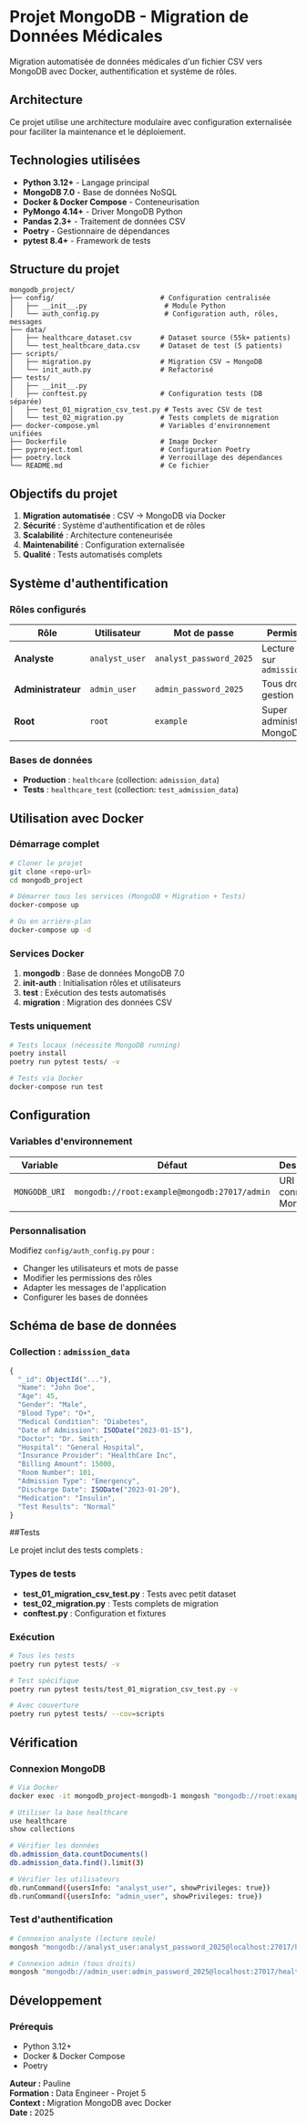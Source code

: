 # Projet MongoDB - Migration de Données Médicales

Migration automatisée de données médicales d'un fichier CSV vers MongoDB avec Docker, authentification et système de rôles.

## Architecture

Ce projet utilise une architecture modulaire avec configuration externalisée pour faciliter la maintenance et le déploiement.

## Technologies utilisées

- **Python 3.12+** - Langage principal
- **MongoDB 7.0** - Base de données NoSQL
- **Docker & Docker Compose** - Conteneurisation
- **PyMongo 4.14+** - Driver MongoDB Python
- **Pandas 2.3+** - Traitement de données CSV
- **Poetry** - Gestionnaire de dépendances
- **pytest 8.4+** - Framework de tests

## Structure du projet

```
mongodb_project/
├── config/                          # Configuration centralisée
│   ├── __init__.py                   # Module Python
│   └── auth_config.py                # Configuration auth, rôles, messages
├── data/
│   ├── healthcare_dataset.csv       # Dataset source (55k+ patients)
│   └── test_healthcare_data.csv     # Dataset de test (5 patients)
├── scripts/
│   ├── migration.py                 # Migration CSV → MongoDB
│   └── init_auth.py                 # Refactorisé
├── tests/
│   ├── __init__.py
│   ├── conftest.py                  # Configuration tests (DB séparée)
│   ├── test_01_migration_csv_test.py # Tests avec CSV de test
│   └── test_02_migration.py         # Tests complets de migration
├── docker-compose.yml               # Variables d'environnement unifiées
├── Dockerfile                       # Image Docker
├── pyproject.toml                   # Configuration Poetry
├── poetry.lock                      # Verrouillage des dépendances
└── README.md                        # Ce fichier
```

## Objectifs du projet

1. **Migration automatisée** : CSV → MongoDB via Docker
2. **Sécurité** : Système d'authentification et de rôles
3. **Scalabilité** : Architecture conteneurisée
4. **Maintenabilité** : Configuration externalisée
5. **Qualité** : Tests automatisés complets

## Système d'authentification

### Rôles configurés

| Rôle | Utilisateur | Mot de passe | Permissions |
|------|-------------|--------------|-------------|
| **Analyste** | `analyst_user` | `analyst_password_2025` | Lecture seule sur `admission_data` |
| **Administrateur** | `admin_user` | `admin_password_2025` | Tous droits + gestion DB |
| **Root** | `root` | `example` | Super administrateur MongoDB |

### Bases de données

- **Production** : `healthcare` (collection: `admission_data`)
- **Tests** : `healthcare_test` (collection: `test_admission_data`)

## Utilisation avec Docker

### Démarrage complet
```bash
# Cloner le projet
git clone <repo-url>
cd mongodb_project

# Démarrer tous les services (MongoDB + Migration + Tests)
docker-compose up

# Ou en arrière-plan
docker-compose up -d
```

### Services Docker

1. **mongodb** : Base de données MongoDB 7.0
2. **init-auth** : Initialisation rôles et utilisateurs  
3. **test** : Exécution des tests automatisés
4. **migration** : Migration des données CSV

### Tests uniquement
```bash
# Tests locaux (nécessite MongoDB running)
poetry install
poetry run pytest tests/ -v

# Tests via Docker
docker-compose run test
```

## Configuration

### Variables d'environnement

| Variable | Défaut | Description |
|----------|--------|-------------|
| `MONGODB_URI` | `mongodb://root:example@mongodb:27017/admin` | URI de connexion MongoDB |

### Personnalisation

Modifiez `config/auth_config.py` pour :
- Changer les utilisateurs et mots de passe
- Modifier les permissions des rôles
- Adapter les messages de l'application
- Configurer les bases de données

## Schéma de base de données

### Collection : `admission_data`

```javascript
{
  "_id": ObjectId("..."),
  "Name": "John Doe",
  "Age": 45,
  "Gender": "Male",
  "Blood Type": "O+", 
  "Medical Condition": "Diabetes",
  "Date of Admission": ISODate("2023-01-15"),
  "Doctor": "Dr. Smith",
  "Hospital": "General Hospital",
  "Insurance Provider": "HealthCare Inc",
  "Billing Amount": 15000,
  "Room Number": 101,
  "Admission Type": "Emergency",
  "Discharge Date": ISODate("2023-01-20"),
  "Medication": "Insulin",
  "Test Results": "Normal"
}
```

##Tests

Le projet inclut des tests complets :

### Types de tests
- **test_01_migration_csv_test.py** : Tests avec petit dataset
- **test_02_migration.py** : Tests complets de migration
- **conftest.py** : Configuration et fixtures

### Exécution
```bash
# Tous les tests
poetry run pytest tests/ -v

# Test spécifique
poetry run pytest tests/test_01_migration_csv_test.py -v

# Avec couverture
poetry run pytest tests/ --cov=scripts
```

## Vérification 

### Connexion MongoDB
```bash
# Via Docker
docker exec -it mongodb_project-mongodb-1 mongosh "mongodb://root:example@localhost:27017/admin"

# Utiliser la base healthcare
use healthcare
show collections

# Vérifier les données
db.admission_data.countDocuments()
db.admission_data.find().limit(3)

# Vérifier les utilisateurs
db.runCommand({usersInfo: "analyst_user", showPrivileges: true})
db.runCommand({usersInfo: "admin_user", showPrivileges: true})
```

### Test d'authentification
```bash
# Connexion analyste (lecture seule)
mongosh "mongodb://analyst_user:analyst_password_2025@localhost:27017/healthcare"

# Connexion admin (tous droits)  
mongosh "mongodb://admin_user:admin_password_2025@localhost:27017/healthcare"
```

## Développement

### Prérequis
- Python 3.12+
- Docker & Docker Compose
- Poetry



**Auteur :** Pauline  
**Formation :** Data Engineer - Projet 5  
**Context :** Migration MongoDB avec Docker  
**Date :** 2025


